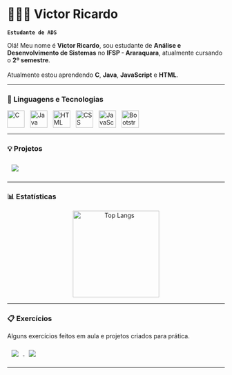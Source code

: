 # 👨🏻‍💻 Victor Ricardo

**`Estudante de ADS`**

Olá! Meu nome é **Victor Ricardo**, sou estudante de **Análise e Desenvolvimento de Sistemas** no **IFSP - Araraquara**, atualmente cursando o **2º semestre**.  
<br>
Atualmente estou aprendendo **C**, **Java**, **JavaScript** e **HTML**.

---

### 🤖 Linguagens e Tecnologias

<img 
    align="left" 
    alt="C"
    title="C" 
    width="40px" 
    style="padding-right: 10px;" 
    src="https://cdn.jsdelivr.net/gh/devicons/devicon@latest/icons/c/c-original.svg" 
/>
<img 
    align="left" 
    alt="Java"
    title="Java" 
    width="40px" 
    style="padding-right: 10px;" 
    src="https://cdn.jsdelivr.net/gh/devicons/devicon@latest/icons/java/java-original.svg" 
/>
<img 
    align="left" 
    alt="HTML"
    title="HTML" 
    width="40px" 
    style="padding-right: 10px;" 
    src="https://cdn.jsdelivr.net/gh/devicons/devicon@latest/icons/html5/html5-original.svg" 
/>
<img 
    align="left" 
    alt="CSS" 
    title="CSS"
    width="40px" 
    style="padding-right: 10px;" 
    src="https://cdn.jsdelivr.net/gh/devicons/devicon@latest/icons/css3/css3-original.svg" 
/>
<img 
    align="left" 
    alt="JavaScript" 
    title="JavaScript"
    width="40px" 
    style="padding-right: 10px;" 
    src="https://cdn.jsdelivr.net/gh/devicons/devicon@latest/icons/javascript/javascript-original.svg" 
/>
<img 
    align="left" 
    alt="Bootstrap"
    title="Bootstrap" 
    width="40px" 
    style="padding-right: 10px;" 
    src="https://cdn.jsdelivr.net/gh/devicons/devicon@latest/icons/bootstrap/bootstrap-original.svg" 
/>

<br clear="left"/>

---

### 💡 Projetos

<a href="https://github.com/VTR-46/Turbo-Tupiniquim">
  <img
      align="center"
      style="padding: 10px;"
      src="https://github-readme-stats.vercel.app/api/pin/?username=VTR-46&repo=Turbo-Tupiniquim&theme=tokyonight"
  />
</a>

---

### 📊 Estatísticas

<p align="center">
  <img 
      alt="Top Langs" 
      height="200" 
      src="https://github-readme-stats.vercel.app/api/top-langs/?username=VTR-46&theme=tokyonight&layout=compact&custom_title=Tecnologias&langs_count=9" 
  />
</p>

---

### 📋 Exercícios

Alguns exercícios feitos em aula e projetos criados para prática.

<a href="https://github.com/VTR-46/Gerenciador-De-Playlists-em-C">
  <img
      align="center"
      style="padding: 10px;"
      src="https://github-readme-stats.vercel.app/api/pin/?username=VTR-46&repo=Gerenciador-De-Playlists-em-C&theme=tokyonight"
  />
</a>

<a href="https://github.com/VTR-46/RegistroDeViagens">
  <img
      align="center"
      style="padding: 10px;"
      src="https://github-readme-stats.vercel.app/api/pin/?username=VTR-46&repo=RegistroDeViagens&theme=tokyonight"
  />
</a>

---
